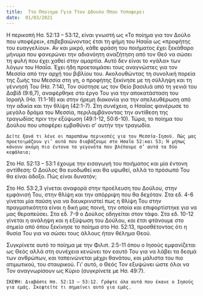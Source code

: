 ```yaml
---
title:  Ττο Πποιημα Γγια Ττον Δδουλο Ππου Υυποφερει
date:  01/03/2021
---
```


Η περικοπή Ησ. 52:13 – 53:12, είναι γνωστή ως «Το ποίημα για τον Δούλο που υποφέρει», επιβεβαιώνοντας έτσι τη φήμη του Ησαΐα ως «προφήτης του ευαγγελίου». Αν και μικρό, κάθε φράση του ποιήματος έχει ξεκάθαρο μήνυμα που φανερώνει την αδιανόητη αναζήτηση από τον Θεό να σώσει τη φυλή που έχει χαθεί στην αμαρτία. Αυτό δεν είναι το «γάλα» των λόγων του Ησαΐα. Έχει ήδη προετοιμάσει τους αναγνώστες για τον Μεσσία από την αρχή του βιβλίου του. Ακολουθώντας τη συνολική πορεία της ζωής του Μεσσία στη γη, ο προφήτης ξεκίνησε με τη σύλληψη και τη γέννησή Του (Ησ. 7:14), Τον σύστησε ως τον Θείο βασιλιά από τη γενιά του Δαβίδ (9:6,7), αναφέρθηκε στο έργο Του για την αποκατάσταση του Ισραήλ (Ησ. 11:1-16) και στην ήρεμη διακονία για την απελευθέρωση από την αδικία και την θλίψη (42:1-7). Στη συνέχεια, ο Ησαΐας φανέρωσε το μεγάλο δράμα του Μεσσία, περιλαμβάνοντας την αντίθεση της τραγωδίας πριν την εξύψωση (49:1-12, 50:6-10). Τώρα, το ποίημα του Δούλου που υποφέρει εμβαθύνει σ’ αυτήν την τραγωδία.

`Δείτε ξανά τι λένε οι παραπάνω περικοπές για τον Μεσσία-Ιησού. Πώς μας προετοιμάζουν γι’ αυτά που διαβάζουμε στο Ησαΐα 52:και 53; Ή μήπως κάνουν ακόμη πιο έντονα τα γεγονότα που βλέπουμε σ’ αυτά τα δύο κεφάλαια;`

Στο Ησ. 52:13 – 53:1 έχουμε την εισαγωγή του ποιήματος και μία έντονη αντίθεση: Ο Δούλος θα ευοδωθεί και θα υψωθεί, αλλά το πρόσωπό Του θα είναι άδοξο. Πώς είναι δυνατόν;

Στο Ησ. 53:2,3 γίνεται αναφορά στην προέλευση του Δούλου, στην εμφάνισή Του, στην θλίψη και την απόρριψη που θα δεχόταν. Στα εδ. 4-6 γίνεται μία παύση για να διευκρινιστεί πως η θλίψη Του στην πραγματικότητα είναι η δική μας ποινή, την οποία και επιφορτίστηκε για να μας θεραπεύσει. Στα εδ. 7-9 ο Δούλος οδηγείται στον τάφο. Στα εδ. 10-12 γίνεται η ανάληψη και η εξύψωση του Δούλου, και έτσι φτάνουμε στο σημείο από όπου ξεκίνησε το ποίημα στο Ησ. 52:13, προσθέτοντας ότι η θυσία Του για να σώσει τους άλλους ήταν θέλημα Θεού.

Συγκρίνετε αυτό το ποίημα με την Φιλιπ. 2:5-11 όπου ο Ιησούς εμφανίζεται ως Θεός αλλά στη συνέχεια κενώνει τον εαυτό Του για να λάβει τα δεσμά των ανθρώπων, και ταπεινώνεται μέχρι θανάτου, και μάλιστα του πιο ατιμωτικού, του σταυρικού. Γι’ αυτό, ο Θεός Τον εξυψώνει ώστε όλοι να Τον αναγνωρίσουν ως Κύριο (συγκρίνετε με Ησ. 49:7).

`ΣΚΕΨΗ: Διαβάστε Ησ. 52:13 – 53:12. Γράψτε όλα αυτά που έκανε ο Ιησούς για εμάς. Σκεφτείτε τι σημαίνει αυτό για εμάς.`